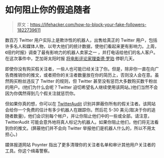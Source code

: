 # 如何阻止你的假追随者

> 原文：<https://lifehacker.com/how-to-block-your-fake-followers-1822739611>

数百万 Twitter 用户实际上是欺诈性的机器人，出售给真正的 Twitter 用户，包括许多名人和媒体人物，以夸大他们的统计数据，使他们看起来更有影响力。上周，《纽约时报》调查了最有影响力的机器人卖家之一 ，并打电话给他们的名人客户。在这次事件中，芝加哥太阳时报 [将电影评论家理查德·罗珀](https://chicago.suntimes.com/news/sun-times-statement-roepers-work-to-resume-after-probe-of-twitter-account/) 停职几天。



即使你没有购买假关注者，一些人也可能已经关注了你。但是，除非你一直在向广告商推销你的推文，或者把你的关注者数量放在你的简历上，否则没人会在意。虽然购买粉丝违反了 Twitter 的规则，但 Twitter 甚至没有惩罚大多数购买数千粉丝的用户。(他们为什么会呢？Twitter 迫切希望名人继续使用该网站。)他们当然不会因为你偶然得到几个假关注就惩罚你。

但如果你真的想，你可以在 [TwitterAudit](https://www.twitteraudit.com/) 识别并屏蔽你所有的假关注者。该网站会给你一个免费的估计有多少机器人在跟踪你。然后花 5-30 美元(取决于你的追随者数量)，他们会识别每个帐户，并让你阻止他们中的一些或全部。请注意，TwitterAudit 可能会意外地将真人标记为机器人。如果你阻止他们，他们将无法看到你的推文。(屏蔽他们并不会向 Twitter 举报他们是机器人什么的，所以不用太担心。)

媒体报道网站 Poynter 指出了更多清理你的关注者名单和审计其他用户关注者的工具。你这个缉毒警察。